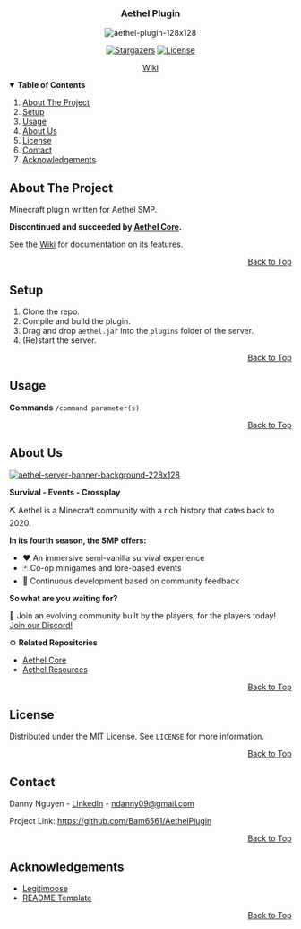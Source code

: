 <a name="top"></a>

<!-- LOGO -->
<div align="center">
  <h3>Aethel Plugin</h3>
  <img src="https://i.ibb.co/v4SQTTY/aethel-plugin-128x128.png" alt="aethel-plugin-128x128">

  [![Stargazers][stars-shield]][stars-url] [![License][license-shield]][license-url]
  
  <a href="https://github.com/Bam6561/AethelPlugin/wiki">Wiki</a>
</div>

<!-- TABLE OF CONTENTS -->
<details open> 
  <summary><b> Table of Contents </b></summary>
  <ol>
    <li><a href="#about-the-project"> About The Project </a></li>
    <li><a href="#setup"> Setup </a></li>
    <li><a href="#usage"> Usage </a></li>
    <li><a href="#about-us"> About Us </a></li>
    <li><a href="#license"> License </a></li>
    <li><a href="#contact"> Contact </a></li>
    <li><a href="#acknowledgements"> Acknowledgements </a></li>
  </ol>
</details>

<!-- ABOUT THE PROJECT -->
## About The Project
Minecraft plugin written for Aethel SMP. 

**Discontinued and succeeded by [Aethel Core](https://github.com/Bam6561/AethelCore).**

See the [Wiki](https://github.com/Bam6561/AethelPlugin/wiki/Home) for documentation on its features.

<p align="right"><a href="#top">Back to Top</a></p>

<!-- SETUP -->
## Setup

1. Clone the repo.
2. Compile and build the plugin.
3. Drag and drop `aethel.jar` into the `plugins` folder of the server.
4. (Re)start the server.

<p align="right"><a href="#top">Back to Top</a></p>

<!-- USAGE -->
## Usage

**Commands** `/command parameter(s)`

<p align="right"><a href="#top">Back to Top</a></p>

<!-- ABOUT US -->
## About Us
<a href="https://discord.gg/FzeC4aC6Tg">
  <img src="https://i.ibb.co/m43zN8N/aethel-server-banner-background-228x128.jpg" alt="aethel-server-banner-background-228x128">
</a>

**Survival - Events - Crossplay**

⛏️ Aethel is a Minecraft community with a rich history that dates back to 2020.

**In its fourth season, the SMP offers:**
* ❤️ An immersive semi-vanilla survival experience
* 🃏 Co-op minigames and lore-based events
* 🔧 Continuous development based on community feedback

**So what are you waiting for?**

👥 Join an evolving community built by the players, for the players today!<br>
[Join our Discord!](https://discord.gg/FzeC4aC6Tg)

⚙️ **Related Repositories** 
* [Aethel Core](https://github.com/Bam6561/AethelCore)
* [Aethel Resources](https://github.com/Bam6561/AethelResources)

<p align="right"><a href="#top">Back to Top</a></p>

<!-- LICENSE -->
## License
Distributed under the MIT License. See `LICENSE` for more information.

<p align="right"><a href="#top">Back to Top</a></p>

<!-- CONTACT -->
## Contact
Danny Nguyen - [LinkedIn](https://www.linkedin.com/in/ndanny09/) - ndanny09@gmail.com

Project Link: https://github.com/Bam6561/AethelPlugin

<p align="right"><a href="#top">Back to Top</a></p>

<!-- ACKNOWLEDGEMENTS -->
## Acknowledgements
* [Legitimoose](https://www.youtube.com/@Legitimoose)
* [README Template](https://github.com/othneildrew/Best-README-Template#prerequisites)

<p align="right"><a href="#top">Back to Top</a></p>

<!-- SHIELDS -->
[stars-shield]: https://img.shields.io/github/stars/Bam6561/AethelPlugin
[stars-url]: https://github.com/Bam6561/AethelPlugin/stargazers
[license-shield]: https://img.shields.io/github/license/Bam6561/AethelPlugin
[license-url]: https://github.com/Bam6561/AethelPlugin/blob/main/LICENSE
